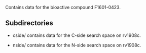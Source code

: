 Contains data for the bioactive compound F1601-0423.

## Subdirectories

- cside/ contains data for the C-side search space on rv1908c.

- nside/ contains data for the N-side search space on rv1908c.

